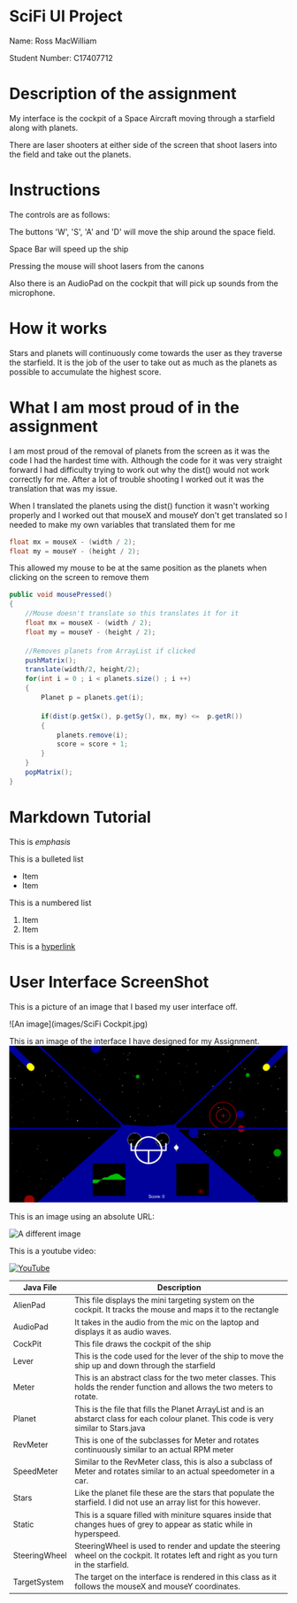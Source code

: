 # SciFi UI Project

Name: Ross MacWilliam

Student Number: C17407712

# Description of the assignment

My interface is the cockpit of a Space Aircraft moving through a starfield along with planets.

There are laser shooters at either side of the screen that shoot lasers into the field and take out the planets.

# Instructions
The controls are as follows:

The buttons 'W', 'S', 'A' and 'D' will move the ship around the space field.

Space Bar will speed up the ship

Pressing the mouse will shoot lasers from the canons

Also there is an AudioPad on the cockpit that will pick up sounds from the microphone.


# How it works
Stars and planets will continuously come towards the user as they traverse the starfield. 
It is the job of the user to take out as much as the planets as possible to accumulate the highest score.

# What I am most proud of in the assignment
I am most proud of the removal of planets from the screen as it was the code I had the hardest time with.
Although the code for it was very straight forward I had difficulty trying to work out why the dist() would 
not work correctly for me. After a lot of trouble shooting I worked out it was the translation that was my issue.

When I translated the planets using the dist() function it wasn't working properly and I worked out that mouseX and mouseY
don't get translated so I needed to make my own variables that translated them for me

```Java
float mx = mouseX - (width / 2);
float my = mouseY - (height / 2);
```

This allowed my mouse to be at the same position as the planets when clicking on the screen to remove them


```Java
public void mousePressed()
{
    //Mouse doesn't translate so this translates it for it
    float mx = mouseX - (width / 2);
	float my = mouseY - (height / 2);
	
    //Removes planets from ArrayList if clicked
    pushMatrix();
    translate(width/2, height/2);
    for(int i = 0 ; i < planets.size() ; i ++)
    {
        Planet p = planets.get(i);
                    
        if(dist(p.getSx(), p.getSy(), mx, my) <=  p.getR())
        {
            planets.remove(i);
            score = score + 1;
        }            
    } 
    popMatrix();    
}
```


# Markdown Tutorial

This is *emphasis*

This is a bulleted list

- Item
- Item

This is a numbered list

1. Item
1. Item

This is a [hyperlink](http://bryanduggan.org)

# User Interface ScreenShot
This is a picture of an image that I based my user interface off.

![An image](images/SciFi Cockpit.jpg)

This is an image of the interface I have designed for my Assignment.
![An image](images/Interface.PNG)




This is an image using an absolute URL:

![A different image](https://bryanduggandotorg.files.wordpress.com/2019/02/infinite-forms-00045.png?w=595&h=&zoom=2)

This is a youtube video:

[![YouTube](http://img.youtube.com/vi/J2kHSSFA4NU/0.jpg)](https://www.youtube.com/watch?v=J2kHSSFA4NU)

| Java File | Description |
|-----------|-----------|
|AlienPad | This file displays the mini targeting system on the cockpit. It tracks the mouse and maps it to the rectangle |
|AudioPad | It takes in the audio from the mic on the laptop and displays it as audio waves. |
|CockPit | This file draws the cockpit of the ship |
|Lever | This is the code used for the lever of the ship to move the ship up and down through the starfield |
|Meter | This is an abstract class for the two meter classes. This holds the render function and allows the two meters to rotate. |
|Planet | This is the file that fills the Planet ArrayList and is an abstarct class for each colour planet. This code is very similar to Stars.java |
|RevMeter | This is one of the subclasses for Meter and rotates continuously similar to an actual RPM meter  |
|SpeedMeter | Similar to the RevMeter class, this is also a subclass of Meter and rotates similar to an actual speedometer in a car. |
|Stars | Like the planet file these are the stars that populate the starfield. I did not use an array list for this however. |
|Static | This is a square filled with miniture squares inside that changes hues of grey to appear as static while in hyperspeed. |
|SteeringWheel | SteeringWheel is used to render and update the steering wheel on the cockpit. It rotates left and right as you turn in the starfield. |
|TargetSystem | The target on the interface is rendered in this class as it follows the mouseX and mouseY coordinates. |

